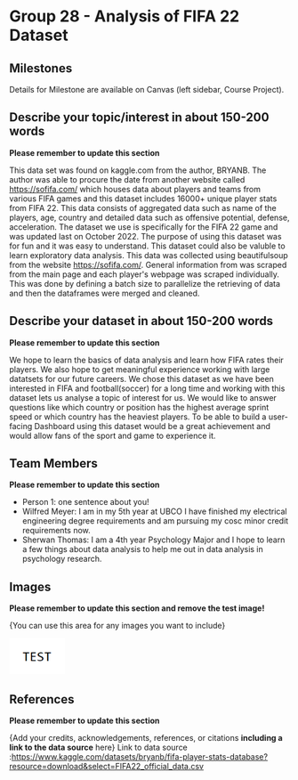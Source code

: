 # Group 28 - Analysis of FIFA 22 Dataset

## Milestones

Details for Milestone are available on Canvas (left sidebar, Course Project).

## Describe your topic/interest in about 150-200 words

**Please remember to update this section**

This data set was found on kaggle.com from the author, BRYANB. The author was able to procure the date from another website called https://sofifa.com/ which houses data about players and teams from various FIFA games and this dataset includes 16000+ unique player stats from FIFA 22. 
This data consists of aggregated data such as name of the players, age, country and detailed data such as offensive potential, defense, acceleration.
The dataset we use is specifically for the FIFA 22 game and was updated last on October 2022. 
The purpose of using this dataset was for fun and it was easy to understand. This dataset could also be valuble to learn exploratory data analysis.
This data was collected using beautifulsoup from the website https://sofifa.com/. General information from was scraped from the main page and each player's webpage was scraped individually. This was done by defining a batch size to parallelize the retrieving of data and then the dataframes were merged and cleaned.

## Describe your dataset in about 150-200 words

**Please remember to update this section**

We hope to learn the basics of data analysis and learn how FIFA rates their players. We also hope to get meaningful experience working with large datatsets for our future careers. We chose this dataset as we have been interested in FIFA and football(soccer) for a long time and working with this dataset lets us analyse a topic of interest for us. We would like to answer questions like which country or position has the highest average sprint speed or which country has the heaviest players. To be able to build a user-facing Dashboard using this dataset would be a great achievement and would allow fans of the sport and game to experience it.

## Team Members

**Please remember to update this section**

- Person 1: one sentence about you!
- Wilfred Meyer: I am in my 5th year at UBCO I have finished my electrical engineering degree requirements and am pursuing my cosc minor credit requirements now.
- Sherwan Thomas: I am a 4th year Psychology Major and I hope to learn a few things about data analysis to help me out in data analysis in psychology research.

## Images

**Please remember to update this section and remove the test image!**

{You can use this area for any images you want to include}

<img src ="images/test.png" width="100px">

## References

**Please remember to update this section**

{Add your credits, acknowledgements, references, or citations **including a link to the data source** here}
Link to data source :https://www.kaggle.com/datasets/bryanb/fifa-player-stats-database?resource=download&select=FIFA22_official_data.csv


